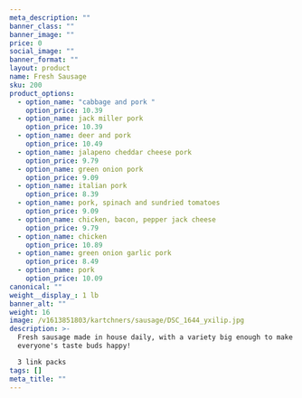 ```yaml
---
meta_description: ""
banner_class: ""
banner_image: ""
price: 0
social_image: ""
banner_format: ""
layout: product
name: Fresh Sausage
sku: 200
product_options:
  - option_name: "cabbage and pork "
    option_price: 10.39
  - option_name: jack miller pork
    option_price: 10.39
  - option_name: deer and pork
    option_price: 10.49
  - option_name: jalapeno cheddar cheese pork
    option_price: 9.79
  - option_name: green onion pork
    option_price: 9.09
  - option_name: italian pork
    option_price: 8.39
  - option_name: pork, spinach and sundried tomatoes
    option_price: 9.09
  - option_name: chicken, bacon, pepper jack cheese
    option_price: 9.79
  - option_name: chicken
    option_price: 10.89
  - option_name: green onion garlic pork
    option_price: 8.49
  - option_name: pork
    option_price: 10.09
canonical: ""
weight__display_: 1 lb
banner_alt: ""
weight: 16
image: /v1613851803/kartchners/sausage/DSC_1644_yxilip.jpg
description: >-
  Fresh sausage made in house daily, with a variety big enough to make
  everyone's taste buds happy!

  3 link packs
tags: []
meta_title: ""
---
```

